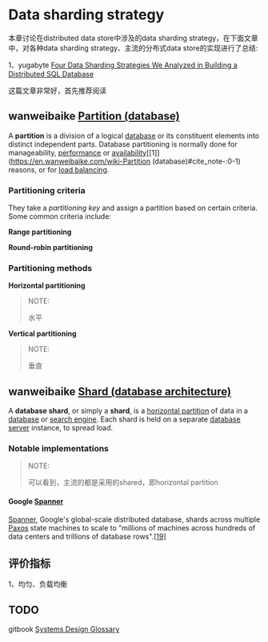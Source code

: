 # Data sharding strategy

本章讨论在distributed data store中涉及的data sharding strategy，在下面文章中，对各种data sharding strategy、主流的分布式data store的实现进行了总结:

1、yugabyte [Four Data Sharding Strategies We Analyzed in Building a Distributed SQL Database](https://blog.yugabyte.com/four-data-sharding-strategies-we-analyzed-in-building-a-distributed-sql-database)

这篇文章非常好，首先推荐阅读

## wanweibaike [Partition (database)](https://en.wanweibaike.com/wiki-Partition%20(database))

A **partition** is a division of a logical [database](https://en.wanweibaike.com/wiki-Database) or its constituent elements into distinct independent parts. Database partitioning is normally done for manageability, [performance](https://en.wanweibaike.com/wiki-Optimization_(computer_science)) or [availability](https://en.wanweibaike.com/wiki-Availability)[[1\]](https://en.wanweibaike.com/wiki-Partition (database)#cite_note-:0-1) reasons, or for [load balancing](https://en.wanweibaike.com/wiki-Load_balancing_(computing)).

### Partitioning criteria

They take a *partitioning key* and assign a partition based on certain criteria. Some common criteria include:

**Range partitioning**

**Round-robin partitioning**

### Partitioning methods

**Horizontal partitioning** 

> NOTE: 
>
> 水平

**Vertical partitioning** 

> NOTE: 
>
> 垂直

## wanweibaike [Shard (database architecture)](https://en.wanweibaike.com/wiki-Sharding) 

A **database shard**, or simply a **shard**, is a [horizontal partition](https://en.wanweibaike.com/wiki-Partition_(database)) of data in a [database](https://en.wanweibaike.com/wiki-DBMS) or [search engine](https://en.wanweibaike.com/wiki-Search_engine). Each shard is held on a separate [database server](https://en.wanweibaike.com/wiki-Database_server) instance, to spread load.

### Notable implementations

> NOTE: 
>
> 可以看到，主流的都是采用的shared，即horizontal partition

#### Google [Spanner](https://en.wanweibaike.com/wiki-Spanner_(database))

[Spanner](https://en.wanweibaike.com/wiki-Spanner_(database)), Google's global-scale distributed database, shards across multiple [Paxos](https://en.wanweibaike.com/wiki-Paxos_(computer_science)) state machines to scale to "millions of machines across hundreds of data centers and trillions of database rows".[[19\]](https://en.wanweibaike.com/wiki-Sharding#cite_note-Spanner-20)



## 评价指标

1、均匀、负载均衡



## TODO

gitbook [Systems Design Glossary](https://aaronice.gitbook.io/system-design/distributed-systems)

